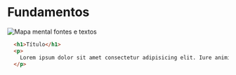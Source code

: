 # Fundamentos
  ![Mapa mental fontes e textos](aula01.png)

  ```html
    <h1>Título</h1>
    <p>
      Lorem ipsum dolor sit amet consectetur adipisicing elit. Iure animi, est quibusdam natus debitis non ad excepturi, <mark>commodi</mark>, id similique error expedita dolore dolores culpa sunt blanditiis reprehenderit amet doloribus.
    </p>
  ```

